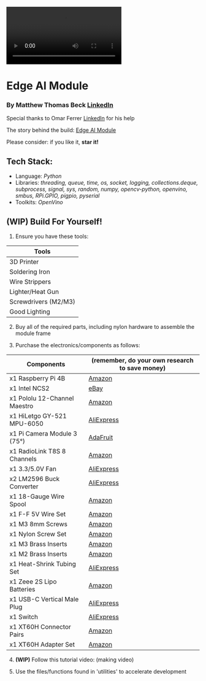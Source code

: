 ![Alt Text](images/edge_ai_module_demo.mp4)

# Edge AI Module
### By Matthew Thomas Beck [LinkedIn](https://www.linkedin.com/in/matthewthomasbeck/)

Special thanks to Omar Ferrer [LinkedIn](https://www.linkedin.com/in/omar-ferrer-0bb6355a/) for his help

The story behind the build: [Edge AI Module](https://www.matthewthomasbeck.com/pages/edge_ai_module.html)

Please consider: if you like it, **star it!**

## Tech Stack:
- Language: *Python*
- Libraries: *threading, queue, time, os, socket, logging, collections.deque, subprocess, signal, sys, random, numpy, opencv-python, openvino, smbus, RPi.GPIO, pigpio, pyserial*
- Toolkits: *OpenVino*

## **(WIP)** Build For Yourself!

1. Ensure you have these tools:

| **Tools** |
| ----------- |
| 3D Printer |
| Soldering Iron |
| Wire Strippers |
| Lighter/Heat Gun |
| Screwdrivers (M2/M3) |
| Good Lighting |

2. Buy all of the required parts, including nylon hardware to assemble the module frame

3. Purchase the electronics/components as follows:

| **Components** | **(remember, do your own research to save money)** |
| ----------- | ----------- |
| x1 Raspberry Pi 4B | [Amazon](https://www.amazon.com/Raspberry-Pi-Computer-Suitable-Workstation/dp/B0899VXM8F/ref=sr_1_4?crid=319NNK3ODD0NN&dib=eyJ2IjoiMSJ9.mP4drOfyakW9P2E6ytjWi-0Eme9cX9WdEfmoOEAEkYbYx13g9nuKnUr6p98SCxu5L1h1EbkmEHVa6sgyYU8pgBpOg6iwMPjMt_5Tg3FRT7L4ne2vxyfQoR_kU-Fyo7CqR1DIal6K5glha86oKB9U9lTIye1AbgbhAlkPRx8At6GX2OMOEXepvjEcIpPv4hA-OciEixYFsy9O8hMdVqBXNeRZk47ogtanVdMHIXglfVg.mV1nhwpM8rWXMqMP0Ydi-EwvBshs8fAqD0lud5HHG4Y&dib_tag=se&keywords=raspberry+pi+4B&qid=1758419926&sprefix=raspberry+pi+4%2Caps%2C180&sr=8-4) |
| x1 Intel NCS2 | [eBay](https://www.ebay.com/sch/i.html?_nkw=Intel+NCS2+TPU&_sacat=0&_from=R40&_trksid=p2334524.m570.l1313&LH_TitleDesc=0&_odkw=ncs2&_osacat=0) |
| x1 Pololu 12-Channel Maestro | [Amazon](https://www.amazon.com/Mini-Maestro-12-channel-Servo-Controller/dp/B007MX0ED6/ref=sr_1_1?crid=1YLB6H4XC6ALM&dib=eyJ2IjoiMSJ9.yr_Rj_G2lc9KWCMBxKOMIQ.un9qQKBEiN--f38FXuq5ORUOvyR57Tfq9IA8dszhSGE&dib_tag=se&keywords=pololu+maestro+12+channel&qid=1758420024&sprefix=pololu+maestro+12+channel%2Caps%2C181&sr=8-1) |
| x1 HiLetgo GY-521 MPU-6050 | [AliExpress](https://www.aliexpress.us/item/3256806865414323.html?spm=a2g0o.productlist.main.11.78d56jiw6jiwvu&aem_p4p_detail=2025092018533812904255132669920001907890&algo_pvid=75101ec7-3a77-4807-9601-ee3e168e6be2&algo_exp_id=75101ec7-3a77-4807-9601-ee3e168e6be2-10&pdp_ext_f=%7B%22order%22%3A%224%22%2C%22eval%22%3A%221%22%2C%22fromPage%22%3A%22search%22%7D&pdp_npi=6%40dis%21USD%212.25%210.99%21%21%2115.95%217.01%21%402101c59817584196186736820eb660%2112000039234877353%21sea%21US%210%21ABX%211%210%21n_tag%3A-29910%3Bd%3A61b1bf00%3Bm03_new_user%3A-29895%3BpisId%3A5000000174221210&curPageLogUid=gpkoMCMrUWnD&utparam-url=scene%3Asearch%7Cquery_from%3A%7Cx_object_id%3A1005007051729075%7C_p_origin_prod%3A&search_p4p_id=2025092018533812904255132669920001907890_10) |
| x1 Pi Camera Module 3 (75°) | [AdaFruit](https://www.adafruit.com/product/5657) |
| x1 RadioLink T8S 8 Channels | [Amazon](https://www.amazon.com/Radiolink-Channels-Transmitter-Controller-Rechargeable/dp/B09BTSJN7P/ref=sr_1_6_pp?crid=3HAHHSJXUICJR&dib=eyJ2IjoiMSJ9.hK57psznX9fBBourL6e2v0FcyoQvn5F_DnarlcdyEOC53AuSif3K_v1Xp4h1Hkv42vy_VI2PkR_XlYTYj4R6crJ54HP-4CLHxLspdfdMTuV0o8A6eTLOMhQo88pFu-V9mLpLQ2t-oH5ZnDv100daJI14OBJhjZ4nb2S6FQJQaPfVAmGHQPxfNewZh5BkYYfpYy-LhZcrGbdyyxn-s_dnM0D8gwfFj7Gb5AkeVbaJND9LEvS5tCnEJiY6gPojZPlBFcUEsyHUwtILS9aOQ1FI2f3KE2Uf7fNBpwyh_qHBf1k.vf2e0eh0uRRIoEySAnbTJaIC0bpvfnDS9aSX8X6vnUk&dib_tag=se&keywords=radiolink%2Breceiver&qid=1758420216&sprefix=radiolink%2B%2Caps%2C189&sr=8-6&th=1) |
| x1 3.3/5.0V Fan | [AliExpress](https://www.aliexpress.us/item/3256809007098220.html?spm=a2g0o.productlist.main.5.51a8RdCSRdCSgS&algo_pvid=cb998540-a52e-4e77-b065-9a76347e24e2&algo_exp_id=cb998540-a52e-4e77-b065-9a76347e24e2-4&pdp_ext_f=%7B%22order%22%3A%2230%22%2C%22eval%22%3A%221%22%2C%22fromPage%22%3A%22search%22%7D&pdp_npi=6%40dis%21USD%2110.55%210.99%21%21%2174.65%216.99%21%402101e7f617584204491512686edad1%2112000048256676817%21sea%21US%210%21ABX%211%210%21n_tag%3A-29910%3Bd%3A61b1bf00%3Bm03_new_user%3A-29895%3BpisId%3A5000000174221210&curPageLogUid=QE6VZrus9GSV&utparam-url=scene%3Asearch%7Cquery_from%3A%7Cx_object_id%3A1005009193412972%7C_p_origin_prod%3A) |
| x2 LM2596 Buck Converter | [AliExpress](https://www.aliexpress.us/item/2255800279067821.html?spm=a2g0o.productlist.main.10.20d0WKW8WKW8VU&algo_pvid=66083cd4-f44e-416c-8633-84383f751043&algo_exp_id=66083cd4-f44e-416c-8633-84383f751043-9&pdp_ext_f=%7B%22order%22%3A%2260%22%2C%22eval%22%3A%221%22%2C%22fromPage%22%3A%22search%22%7D&pdp_npi=6%40dis%21USD%211.90%210.99%21%21%211.90%210.99%21%402101e7f617584205195188672edad4%2110000001878664730%21sea%21US%210%21ABX%211%210%21n_tag%3A-29910%3Bd%3A61b1bf00%3Bm03_new_user%3A-29895%3BpisId%3A5000000174221210&curPageLogUid=k3UXG3l7ZiKW&utparam-url=scene%3Asearch%7Cquery_from%3A%7Cx_object_id%3A4000465382573%7C_p_origin_prod%3A) |
| x1 18-Gauge Wire Spool | [Amazon](https://www.amazon.com/BNTECHGO-Silicone-Flexible-Strands-Stranded/dp/B01C5CANVG/ref=sr_1_1_sspa?crid=KVB1VTUHP2QX&keywords=18%2Bawg%2Bwire&qid=1654286009&s=industrial&sprefix=18%2Bawg%2Bwir%2Cindustrial%2C105&sr=1-1-spons&spLa=ZW5jcnlwdGVkUXVhbGlmaWVyPUEyUllBSVdMMDU0NTEmZW5jcnlwdGVkSWQ9QTA0MjgyODUzT1U3REpIQk44WVZVJmVuY3J5cHRlZEFkSWQ9QTAzMjc3MjUzTDAzQ0MyVkhUQ0xBJndpZGdldE5hbWU9c3BfYXRmJmFjdGlvbj1jbGlja1JlZGlyZWN0JmRvTm90TG9nQ2xpY2s9dHJ1ZQ&th=1) |
| x1 F-F 5V Wire Set | [Amazon](https://www.amazon.com/XLX-Breadboard-Soldering-Brushless-Double-end/dp/B07S62XN5M/ref=sxin_17_pa_sp_search_thematic_sspa?content-id=amzn1.sym.5a2f80d8-3686-499a-bbaa-70664bd0de70%3Aamzn1.sym.5a2f80d8-3686-499a-bbaa-70664bd0de70&crid=2LZXPWJ5Y1INN&cv_ct_cx=pin+wires+female+to+female&keywords=pin+wires+female+to+female&pd_rd_i=B07S62XN5M&pd_rd_r=76348b85-1525-4283-866c-155099ecc5a8&pd_rd_w=nAxNY&pd_rd_wg=z3x67&pf_rd_p=5a2f80d8-3686-499a-bbaa-70664bd0de70&pf_rd_r=3TNPC1JQAKRHY7CQMJMH&qid=1758420896&s=industrial&sbo=RZvfv%2F%2FHxDF%2BO5021pAnSA%3D%3D&sprefix=pin+wires+female+to+female%2Cindustrial%2C130&sr=1-1-6024b2a3-78e4-4fed-8fed-e1613be3bcce-spons&sp_csd=d2lkZ2V0TmFtZT1zcF9zZWFyY2hfdGhlbWF0aWM&psc=1) |
| x1 M3 8mm Screws | [Amazon](https://www.amazon.com/Socket-Screws-Bolts-Thread-100pcs/dp/B07CMQ1SQH/ref=sr_1_3?crid=1LU3IAQCLHKDD&keywords=m3%2Bx%2B8mm&qid=1654294212&sprefix=m3%2Bx%2B4mm%2Caps%2C512&sr=8-3&th=1) |
| x1 Nylon Screw Set | [Amazon](https://www.amazon.com/Lystaii-Standoff-Motherboard-Standoffs-Assortment/dp/B0BYSHZ2TD/ref=sr_1_3?crid=3TQU23QNVS504&dib=eyJ2IjoiMSJ9.2-cdeX5wWVvE79Wr7KgdlPWA4QqroAJ2IenZQVXXSctS4SCYlaDiEaSzuFghuNNo5QnQN98cs20AIsm9xsITnprW7BQ8BT65TbrthLu2pmlZfn3kSk-dqw7Nz42A8s21Qc7K6P74JIXcAz4Rnd_Itjx0njaNLJ-YqKv3HIGu0DaRK4r7NsnOY46bn64YbKAiL80qKsyBwfh7d5DpMHM0JatubFbvQmfJrmKxuyK6O-NEsEMJFQ74fWhtiq0pPqfn770TkMWeJ9ix3SHlD5MJ2kX7-3Zr8kVNqZySrELMs0w.6g3ERWPGb6DGei2Hx6es6DloT0pIaciWRF7L6u_2rzU&dib_tag=se&keywords=m2+nylon+screws&qid=1758421573&s=industrial&sprefix=m2+nylon+screws%2Cindustrial%2C165&sr=1-3) |
| x1 M3 Brass Inserts | [Amazon](https://www.amazon.com/dp/B07LBQRYR3?ref=ppx_yo2ov_dt_b_product_details&th=1) |
| x1 M2 Brass Inserts | [Amazon](https://www.amazon.com/dp/B0DG8R9XFG?ref=ppx_yo2ov_dt_b_product_details&th=1) |
| x1 Heat-Shrink Tubing Set | [AliExpress](https://www.aliexpress.com/ssr/300000512/BundleDeals2?spm=a2g0o.productlist.main.2.4e288u9c8u9c2p&productIds=1005005336957133:12000032659479346&pha_manifest=ssr&_immersiveMode=true&disableNav=YES&sourceName=SEARCHProduct&utparam-url=scene%3Asearch%7Cquery_from%3A%7Cx_object_id%3A1005005336957133%7C_p_origin_prod%3A) |
| x1 Zeee 2S Lipo Batteries | [Amazon](https://www.amazon.com/Zeee-Battery-Connector-Airplane-Helicopter/dp/B08GFRT9S9/ref=sr_1_6?crid=1PUOYGY56LFLM&dib=eyJ2IjoiMSJ9.1bk3JfV9Bj-7Nbnmeoh8H5F1mtySRT8rZ9HFf4nj5oTPZ0hTYPI9idRQpKsUS73wlcX5vezivXxFbJF6QRDOnkLocNy9m0Rva6a91xf9pL57Y6vVvtpsds6gaqCJG9Tn77Ipcx6BSa-EE7HNT87kMvgwLYh5zDgcvUsCEgvk8-WTWx9vqfEzV_yqQx5jEP1TXCU3t6xmY_oaX-NGHgCXzry-luujLwsnYUNT8EAZNlxCd52b1shU-4rqgtHZzq8bBno6wzKyX9nogEis89LcSULK1kBHDSyR0IhTTVYblho.OxlMupoaaxbJ9kI5PghW69lt2A1ol1Y1ifR7Bevmrb8&dib_tag=se&keywords=5200mah+100c+lipo+battery&qid=1758422241&sprefix=5200mAh+100C+7.4V+%2Caps%2C230&sr=8-6) |
| x1 USB-C Vertical Male Plug | [AliExpress](https://www.aliexpress.us/item/3256808930024592.html?spm=a2g0o.productlist.main.2.71d531bdaZBwGE&algo_pvid=9e7f8eb6-f21c-4b2a-b77a-c3c9d1dc0cfd&algo_exp_id=9e7f8eb6-f21c-4b2a-b77a-c3c9d1dc0cfd-1&pdp_ext_f=%7B%22order%22%3A%2219%22%2C%22eval%22%3A%221%22%2C%22fromPage%22%3A%22search%22%7D&pdp_npi=6%40dis%21USD%211.18%210.99%21%21%218.36%217.05%21%40210318c317584223371023738e6a60%2112000047974998506%21sea%21US%210%21ABX%211%210%21n_tag%3A-29910%3Bd%3Ac73cf665%3Bm03_new_user%3A-29895%3BpisId%3A5000000174221210&curPageLogUid=rKs8H6hAkAH3&utparam-url=scene%3Asearch%7Cquery_from%3A%7Cx_object_id%3A1005009116339344%7C_p_origin_prod%3A&_gl=1*x03du9*_gcl_au*MTU1Nzk5NzI0MS4xNzU4NDE5NjA3*_ga*MTg4NDY4ODMzNy4xNzU4NDIwMjU4*_ga_VED1YSGNC7*czE3NTg0MjAyNTckbzEkZzEkdDE3NTg0MjIzNDAkajQzJGwwJGgw) |
| x1 Switch | [AliExpress](https://www.aliexpress.us/item/3256804425729825.html?spm=a2g0o.productlist.main.1.2c74530aMzsNiU&algo_pvid=c0ae865a-cbc4-4f06-ad83-9db647a51254&algo_exp_id=c0ae865a-cbc4-4f06-ad83-9db647a51254-0&pdp_ext_f=%7B%22order%22%3A%222%22%2C%22eval%22%3A%221%22%2C%22fromPage%22%3A%22search%22%7D&pdp_npi=6%40dis%21USD%213.74%210.99%21%21%213.74%210.99%21%402101c71a17584224820891793e94ae%2112000029828041967%21sea%21US%210%21ABX%211%210%21n_tag%3A-29910%3Bd%3A61b1bf00%3Bm03_new_user%3A-29895%3BpisId%3A5000000174221210&curPageLogUid=K8ZhKrdJlsYD&utparam-url=scene%3Asearch%7Cquery_from%3A%7Cx_object_id%3A1005004612044577%7C_p_origin_prod%3A) |
| x1 XT60H Connector Pairs | [Amazon](https://www.amazon.com/Upgrade-Female-Bullet-Connectors-Battery/dp/B07VRZR5TL/ref=sr_1_2?crid=3N6T3XK812QTD&keywords=XTC+connector&qid=1654285537&sprefix=xtc+connector%2Caps%2C124&sr=8-2) |
| x1 XT60H Adapter Set | [Amazon](https://www.amazon.com/JIECHUN-Adapter-Connector-Battery-Charger/dp/B0BLHGR17L/ref=sr_1_7?crid=2A3AF1IL9H5ZJ&dib=eyJ2IjoiMSJ9.FiDHaGTf8BeWanc3XY2BeNsVi3THvyi52_yFeG9ANy82aE6yB-yXIPb_UmhS4U0qm4SfLqdTkC8lBbh8qriKTjKZ_rDT6i_dDQAttfwQF800WOwEq0W8_Cnak0vBlOD3Y4rcuw6DW3o-E5z9lsiLJnSHpPgJhQbLwph3pKLZmB9Jty_JTan-hugMTHjPXfRMu78_88irz4OexB_eK5GQE7t_Icq2eNSQxxi-wWBz_SOx4wPP7XVa9k16PipXmxj5KkwiJydkHYM_HOcIu66FBAWj4ReLx_4S7O1QKHNUA7k.b7W43x4jTFb7LT6EwLjM2oEC_963RF1pq91qbKkty_4&dib_tag=se&keywords=XTC60+adapter&qid=1758422674&sprefix=xtc60+adapt%2Caps%2C232&sr=8-7) |

4. **(WIP)** Follow this tutorial video: (making video)

5. Use the files/functions found in 'utilities' to accelerate development
